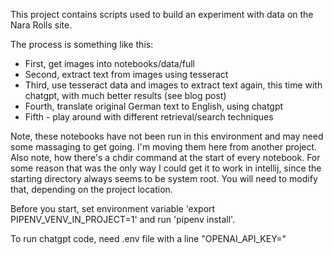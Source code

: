 This project contains scripts used to build an experiment with data on the Nara Rolls site. 

The process is something like this:
 - First, get images into notebooks/data/full
 - Second, extract text from images using tesseract
 - Third, use tesseract data and images to extract text again, this time with chatgpt, with much better results (see blog post)
 - Fourth, translate original German text to English, using chatgpt
 - Fifth - play around with different retrieval/search techniques

Note, these notebooks have not been run in this environment and may need some massaging to get going. I'm moving them here from another project. Also note, how there's a chdir command at the start of every notebook. For some reason that was the only way I could get it to work in intellij, since the starting directory always seems to be system root. You will need to modify that, depending on the project location.


Before you start, set environment variable 'export PIPENV_VENV_IN_PROJECT=1' and run 'pipenv install'.

To run chatgpt code, need .env file with a line "OPENAI_API_KEY="


